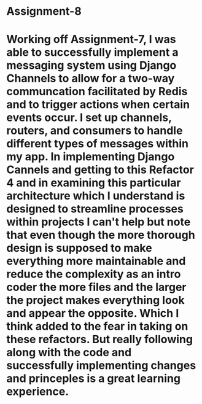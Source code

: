 # Assignment-8

# Working off Assignment-7, I was able to successfully implement a messaging system using Django Channels to allow for a two-way communcation facilitated by Redis and to trigger actions when certain events occur. I set up channels, routers, and consumers to handle different types of messages within my app. In implementing Django Cannels and getting to this Refactor 4 and in examining this particular architecture which I understand is designed to streamline processes within projects I can't help but note that even though the more thorough design is supposed to make everything more maintainable and reduce the complexity as an intro coder the more files and the larger the project makes everything look and appear the opposite. Which I think added to the fear in taking on these refactors. But really following along with the code and successfully implementing changes and princeples is a great learning experience. 
